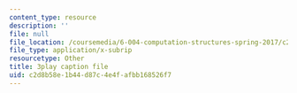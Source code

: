 ```yaml
---
content_type: resource
description: ''
file: null
file_location: /coursemedia/6-004-computation-structures-spring-2017/c2d8b58e1b44d87c4e4fafbb168526f7_oi1Jb-dGsWU.srt
file_type: application/x-subrip
resourcetype: Other
title: 3play caption file
uid: c2d8b58e-1b44-d87c-4e4f-afbb168526f7
---
```

